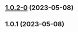 ## [1.0.2-0](https://github.com/saofeng-cyber/my-blog/compare/v1.0.1...v1.0.2-0) (2023-05-08)



## 1.0.1 (2023-05-08)



